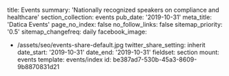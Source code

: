 title: Events
summary: 'Nationally recognized speakers on compliance and healthcare'
section_collection: events
pub_date: '2019-10-31'
meta_title: 'Datica Events'
page_no_index: false
no_follow_links: false
sitemap_priority: '0.5'
sitemap_changefreq: daily
facebook_image:
  - /assets/seo/events-share-default.jpg
twitter_share_setting: inherit
date_start: '2019-10-31'
date_end: '2019-10-31'
fieldset: section
mount: events
template: events/index
id: be387ad7-530b-45a3-8609-9b8870831d21
